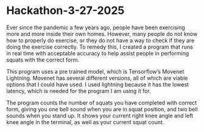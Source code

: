 # Hackathon-3-27-2025
Ever since the pandemic a few years ago, people have been exercising more and more inside their own homes. However, many people do not know how to properly do exercise, or they do not have a way to check if they are doing the exercise correctly. To remedy this, I created a program that runs in real time with acceptable accuracy to help assist people in performing squats with the correct form. 

This program uses a pre trained model, which is Tensorflow’s Movenet Lightning. Movenet has several different versions, all of which are viable options that I could have used. I used lightning because it has the lowest latency, which is needed for the program I am using it for.

The program counts the number of squats you have completed with correct form, giving you one bell sound when you are in squat position, and two bell sounds when you stand up. It shows your current right knee angle and left knee angle in the terminal, as well as your current squat count.

